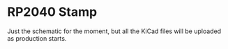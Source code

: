 # RP2040 Stamp

Just the schematic for the moment, but all the KiCad files will be uploaded as production starts.
